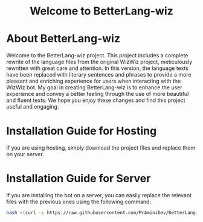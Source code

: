 <h1 align="center">Welcome to BetterLang-wiz</h1>

# About BetterLang-wiz

Welcome to the BetterLang-wiz project. This project includes a complete rewrite of the language files from the original WizWiz project, meticulously rewritten with great care and attention. In this version, the language texts have been replaced with literary sentences and phrases to provide a more pleasant and enriching experience for users when interacting with the WizWiz bot. My goal in creating BetterLang-wiz is to enhance the user experience and convey a better feeling through the use of more beautiful and fluent texts. We hope you enjoy these changes and find this project useful and engaging.

# Installation Guide for Hosting

If you are using hosting, simply download the project files and replace them on your server.

# Installation Guide for Server

If you are installing the bot on a server, you can easily replace the relevant files with the previous ones using the following command:


```sh
bash <(curl -s https://raw.githubusercontent.com/MrAminiDev/BetterLang-wiz/main/replace.sh)

```
